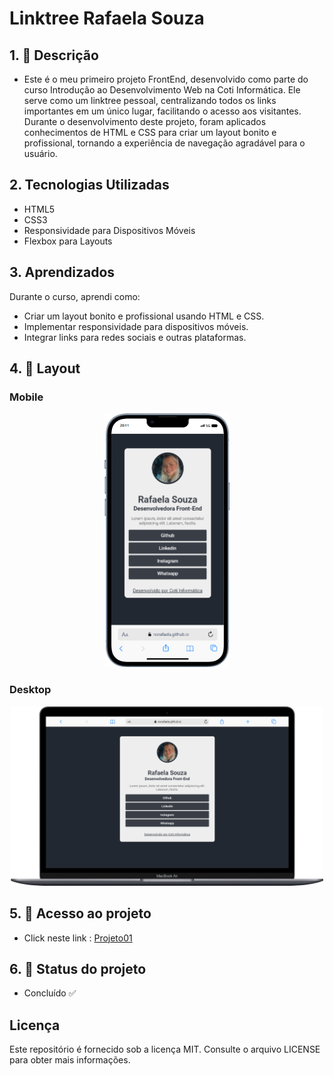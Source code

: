 # Linktree Rafaela Souza

## 1. 📝 Descrição 

- Este é o meu primeiro projeto FrontEnd, desenvolvido como parte do curso Introdução ao Desenvolvimento Web na Coti Informática. Ele serve como um linktree pessoal, centralizando todos os links importantes em um único lugar, facilitando o acesso aos visitantes. Durante o desenvolvimento deste projeto, foram aplicados conhecimentos de HTML e CSS para criar um layout bonito e profissional, tornando a experiência de navegação agradável para o usuário.


## 2. Tecnologias Utilizadas

  -  HTML5
  -  CSS3
  -  Responsividade para Dispositivos Móveis
  -  Flexbox para Layouts

## 3. Aprendizados

Durante o curso, aprendi como:

- Criar um layout bonito e profissional usando HTML e CSS.
- Implementar responsividade para dispositivos móveis.
- Integrar links para redes sociais e outras plataformas.

## 4. 🎨 Layout

                          

### Mobile
<p align="center">
  <img width="200" src="img/mobile.png">
</p>
     
### Desktop

<p align="center">
  <img width="500" src="img/desktop.png">
</p>     



## 5. 📁 Acesso ao projeto
- Click neste link : <a href="https://rssrafaela.github.io/projeto01/" target="_blank">Projeto01</a>

## 6. 🎯 Status do projeto

- Concluído ✅

## Licença
Este repositório é fornecido sob a licença MIT. Consulte o arquivo LICENSE para obter mais informações.
